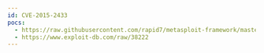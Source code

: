 ```yaml
---
id: CVE-2015-2433
pocs:
  - https://raw.githubusercontent.com/rapid7/metasploit-framework/master/modules/exploits/windows/local/ms15_078_atmfd_bof.rb
  - https://www.exploit-db.com/raw/38222
---
```

